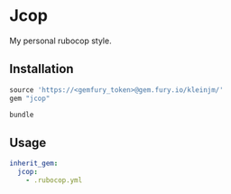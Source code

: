 # Jcop

My personal rubocop style.

## Installation

```rb
source 'https://<gemfury_token>@gem.fury.io/kleinjm/'
gem "jcop"
```

```sh
bundle
```

## Usage

```yml
inherit_gem:
  jcop:
    - .rubocop.yml
```
